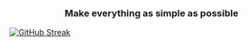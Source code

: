<h3 align="center">Make everything as simple as possible</h3>

[![GitHub Streak](https://github-readme-streak-stats.herokuapp.com/?user=tranquilitytech&theme=whatsapp-dark&hide_border=true&border_radius=10&card_width=1200)](https://www.tranquility.tech)

<!--
**TranquilityTech/TranquilityTech** is a ✨ _special_ ✨ repository because its `README.md` (this file) appears on your GitHub profile.

Here are some ideas to get you started:

- 🔭 I’m currently working on ...
- 🌱 I’m currently learning ...
- 👯 I’m looking to collaborate on ...
- 🤔 I’m looking for help with ...
- 💬 Ask me about ...
- 📫 How to reach me: ...
- 😄 Pronouns: ...
- ⚡ Fun fact: ...
-->
